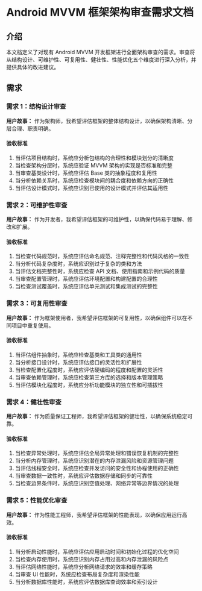 # Android MVVM 框架架构审查需求文档

## 介绍

本文档定义了对现有 Android MVVM 开发框架进行全面架构审查的需求。审查将从结构设计、可维护性、可复用性、健壮性、性能优化五个维度进行深入分析，并提供具体的改进建议。

## 需求

### 需求 1：结构设计审查

**用户故事：** 作为架构师，我希望评估框架的整体结构设计，以确保架构清晰、分层合理、职责明确。

#### 验收标准

1. 当评估项目结构时，系统应分析包结构的合理性和模块划分的清晰度
2. 当检查架构分层时，系统应验证 MVVM 架构的实现是否标准和完整
3. 当审查基类设计时，系统应评估 Base 类的抽象程度和复用性
4. 当分析依赖关系时，系统应检查模块间的耦合度和依赖方向的正确性
5. 当评估设计模式时，系统应识别已使用的设计模式并评估其适用性

### 需求 2：可维护性审查

**用户故事：** 作为开发者，我希望评估框架的可维护性，以确保代码易于理解、修改和扩展。

#### 验收标准

1. 当检查代码规范时，系统应评估命名规范、注释完整性和代码风格的一致性
2. 当分析代码复杂度时，系统应识别过于复杂的类和方法
3. 当评估文档完整性时，系统应检查 API 文档、使用指南和示例代码的质量
4. 当审查配置管理时，系统应评估环境配置和构建配置的合理性
5. 当检查测试覆盖时，系统应评估单元测试和集成测试的完整性

### 需求 3：可复用性审查

**用户故事：** 作为框架使用者，我希望评估框架的可复用性，以确保组件可以在不同项目中重复使用。

#### 验收标准

1. 当评估组件抽象时，系统应检查基类和工具类的通用性
2. 当分析接口设计时，系统应评估接口的灵活性和扩展性
3. 当检查配置化程度时，系统应评估硬编码的程度和配置的灵活性
4. 当审查依赖管理时，系统应检查第三方库的选择和版本管理策略
5. 当评估模块化程度时，系统应分析功能模块的独立性和可插拔性

### 需求 4：健壮性审查

**用户故事：** 作为质量保证工程师，我希望评估框架的健壮性，以确保系统稳定可靠。

#### 验收标准

1. 当检查异常处理时，系统应评估全局异常处理和错误恢复机制的完整性
2. 当分析内存管理时，系统应识别潜在的内存泄漏风险和资源管理问题
3. 当评估线程安全时，系统应检查并发访问的安全性和协程使用的正确性
4. 当审查数据一致性时，系统应评估数据存储和同步的可靠性
5. 当检查边界条件时，系统应识别空值处理、网络异常等边界情况的处理

### 需求 5：性能优化审查

**用户故事：** 作为性能工程师，我希望评估框架的性能表现，以确保应用运行高效。

#### 验收标准

1. 当分析启动性能时，系统应评估应用启动时间和初始化过程的优化空间
2. 当检查内存使用时，系统应识别内存占用过高和内存泄漏的风险点
3. 当评估网络性能时，系统应分析网络请求的效率和缓存策略
4. 当审查 UI 性能时，系统应检查布局复杂度和渲染性能
5. 当分析数据库性能时，系统应评估数据库查询效率和索引设计